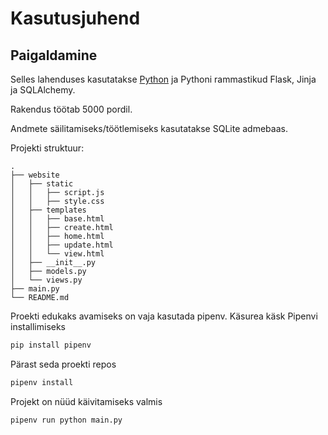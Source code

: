 # Kasutusjuhend

## Paigaldamine

Selles lahenduses kasutatakse [Python](https://www.python.org/downloads/release/python-380/) ja Pythoni rammastikud Flask, Jinja ja SQLAlchemy.

Rakendus töötab 5000 pordil.

Andmete säilitamiseks/töötlemiseks kasutatakse SQLite admebaas.

Projekti struktuur:
```
.
├── website
│   ├── static
│   │   ├── script.js
│   │   ├── style.css
│   ├── templates
│   │   ├── base.html
│   │   ├── create.html
│   │   ├── home.html
│   │   ├── update.html
│   │   └── view.html
│   ├── __init__.py  
│   ├── models.py
│   └── views.py
├── main.py
└── README.md
```

Proekti edukaks avamiseks on vaja kasutada pipenv.
Käsurea käsk Pipenvi installimiseks
```bash
pip install pipenv
```
Pärast seda proekti repos
```bash
pipenv install
```
Projekt on nüüd käivitamiseks valmis
```bash
pipenv run python main.py
```
